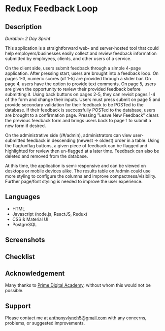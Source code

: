 # Redux Feedback Loop

## Description

_Duration: 2 Day Sprint_

This application is a straightforward web- and server-hosted tool that could help employers/businesses easily collect and review feedback information submitted by employees, clients, and other users of a service. 

On the client side, users submit feedback through a simple 4-page application. After pressing start, users are brought into a feedback loop. On pages 1-3, numeric scores (of 1-5) are provided through a slider bar. On page 4, users have the option to provide text comments. On page 5, users are given the opportunity to review their provided feedback before submitting it. Using back buttons on pages 2-5, they can revisit pages 1-4 of the form and change their inputs. Users must press submit on page 5 and provide secondary validation for their feedback to be POSTed to the database. If their feedback is successfully POSTed to the database, users are brought to a confirmation page. Pressing "Leave New Feedback" clears the previous feedback form and brings users back to page 1 to submit a new form if desired.

On the administrative side (/#/admin), administrators can view user-submitted feedback in descending (newest -> oldest) order in a table. Using the flag/unflag buttons, a given piece of feedback can be flagged and highlighted for review then un-flagged at a later time. Feedback can also be deleted and removed from the database. 

At this time, the application is semi-responsive and can be viewed on desktops or mobile devices alike. The results table on /admin could use more styling to configure the columns and improve compactness/visibility. Further page/font styling is needed to improve the user experience.

## Languages

- HTML
- Javascript (node.js, ReactJS, Redux)
- CSS & Material UI
- PostgreSQL

## Screenshots

## Checklist

## Acknowledgement

Many thanks to [Prime Digital Academy](https://www.primeacademy.io/?utm_campaign=brand_search&utm_medium=cpc&utm_source=google&utm_medium=ppc&utm_campaign=Brand+Search&utm_term=prime%20digital%20academy&utm_source=adwords&hsa_mt=e&hsa_kw=prime%20digital%20academy&hsa_grp=34455376016&hsa_tgt=kwd-292678835500&hsa_ad=209774192547&hsa_ver=3&hsa_acc=5885076177&hsa_cam=670836869&hsa_src=g&hsa_net=adwords&gclid=CjwKCAjw4KyJBhAbEiwAaAQbE9A9_CGO-PE_cgrfInn9Py0N73UJJ5vs_0BQomI6E13bOdA_c6EmkRoCJikQAvD_BwE), without whom this would not be possible.

## Support

Please contact me at anthonyvlynch5@gmail.com with any concerns, problems, or suggested improvements.
